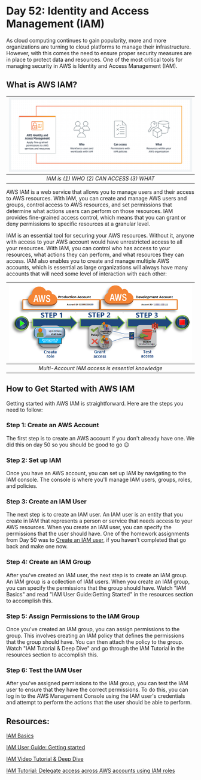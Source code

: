 # Day 52: Identity and Access Management (IAM)

As cloud computing continues to gain popularity, more and more organizations are turning to cloud platforms to manage their infrastructure. However, with this comes the need to ensure proper security measures are in place to protect data and resources. One of the most critical tools for managing security in AWS is Identity and Access Management (IAM).

## What is AWS IAM?
|![](images/day52-1.png)| 
|:-:|
| <i>IAM is (1) WHO (2) CAN ACCESS (3) WHAT</i>|


AWS IAM is a web service that allows you to manage users and their access to AWS resources. With IAM, you can create and manage AWS users and groups, control access to AWS resources, and set permissions that determine what actions users can perform on those resources. IAM provides fine-grained access control, which means that you can grant or deny permissions to specific resources at a granular level.

IAM is an essential tool for securing your AWS resources. Without it, anyone with access to your AWS account would have unrestricted access to all your resources. With IAM, you can control who has access to your resources, what actions they can perform, and what resources they can access. IAM also enables you to create and manage multiple AWS accounts, which is essential as large organizations will always have many accounts that will need some level of interaction with each other:

|![](images/day52-2.png)|
|:-:|
| <i>Multi-Account IAM access is essential knowledge</i>|


## How to Get Started with AWS IAM

Getting started with AWS IAM is straightforward. Here are the steps you need to follow:

### Step 1: Create an AWS Account

The first step is to create an AWS account if you don't already have one. We did this on day 50 so you should be good to go 😉

### Step 2: Set up IAM

Once you have an AWS account, you can set up IAM by navigating to the IAM console. The console is where you'll manage IAM users, groups, roles, and policies. 

### Step 3: Create an IAM User

The next step is to create an IAM user. An IAM user is an entity that you create in IAM that represents a person or service that needs access to your AWS resources. When you create an IAM user, you can specify the permissions that the user should have. One of the homework assignments from Day 50 was to [Create an IAM user](https://docs.aws.amazon.com/IAM/latest/UserGuide/id_users_create.html), if you haven't completed that go back and make one now. 

### Step 4: Create an IAM Group

After you've created an IAM user, the next step is to create an IAM group. An IAM group is a collection of IAM users. When you create an IAM group, you can specify the permissions that the group should have. Watch "IAM Basics" and read "IAM User Guide:Getting Started" in the resources section to accomplish this.

### Step 5: Assign Permissions to the IAM Group

Once you've created an IAM group, you can assign permissions to the group. This involves creating an IAM policy that defines the permissions that the group should have. You can then attach the policy to the group. Watch "IAM Tutorial & Deep Dive" and go through the IAM Tutorial in the resources section to accomplish this.

### Step 6: Test the IAM User

After you've assigned permissions to the IAM group, you can test the IAM user to ensure that they have the correct permissions. To do this, you can log in to the AWS Management Console using the IAM user's credentials and attempt to perform the actions that the user should be able to perform.

## Resources:
[IAM Basics](https://youtu.be/iF9fs8Rw4Uo)

[IAM User Guide: Getting started](https://docs.aws.amazon.com/IAM/latest/UserGuide/getting-started.html)

[IAM Video Tutorial & Deep Dive](https://youtu.be/ExjW3HCFG1U)

[IAM Tutorial: Delegate access across AWS accounts using IAM roles](https://docs.aws.amazon.com/IAM/latest/UserGuide/tutorial_cross-account-with-roles.html)


